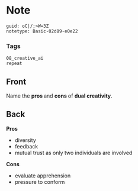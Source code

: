 # Note
```
guid: oC|/;>W=3Z
notetype: Basic-02d89-e0e22
```

### Tags
```
08_creative_ai
repeat
```

## Front
Name the <b>pros </b>and <b>cons </b>of <b>dual creativity</b>.

## Back
<b>Pros</b>
<ul><li>diversity</li><li>feedback</li><li>mutual trust as only two individuals are involved</li></ul><b>Cons</b>
<ul><li>evaluate apprehension</li><li>pressure to conform</li></ul>
